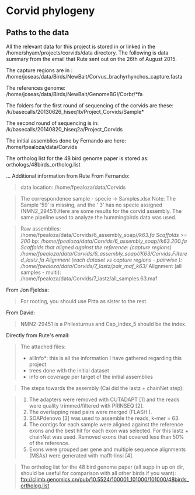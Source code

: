 # Corvid phylogeny

## Paths to the data
All the relevant data for this project is stored in or linked in the /home/shyam/projects/corvids/data directory.
The following is data summary from the email that Rute sent out on the 26th of August 2015.

The capture regions are in : 
/home/joseas/data/Birds/NewBait/Corvus_brachyrhynchos_capture.fasta

The references genome:
/home/joseas/data/Birds/NewBait/GenomeBGI/Corbr/*fa

The folders for the first round of sequencing of the corvids are these:
/k/basecalls/20130626_hiseq1b/Project_Corvids/Sample*

The second round of sequencing is in:
/k/basecalls/20140820_hiseq2a/Project_Corvids

The initial assemblies done by Fernando are here:
/home/fpealoza/data/Corvids

The ortholog list for the 48 bird genome paper is stored as: 
orthologs/48birds_ortholog.list

...
Additional information from Rute
From Fernando:
> data location: /home/fpealoza/data/Corvids

> The correspondence sample - specie -> Samples.xlsx
> Note: The Sample ’59’ is missing, and the ’ 3' has no specie assigned (NMN2_29451).Here are some results for the corvid assembly.
> The same pipeline used to analyze the hummingbirds data was used.

> Raw assemblies:  /home/fpealoza/data/Corvids/6_assembly_soap/*/*k63.fa
> Scaffolds >= 200 bp: /home/fpealoza/data/Corvids/6_assembly_soap/*/*k63.200.fa
> Scaffolds that aligned against the reference: (capture regions) /home/fpealoza/data/Corvids/6_assembly_soap/*/K63/Corvids.Filtered_lastz.fa
> Alignment (each dataset vs capture regions - pairwise ): /home/fpealoza/data/Corvids/7_lastz/pair_maf_k63/*
> Alignment (all samples - multi): /home/fpealoza/data/Corvids/7_lastz/all_samples.63.maf

From Jon Fjeldsa:
> For rooting, you should use Pitta as sister to the rest.

From David:
> NMN2-29451 is a Philesturnus and Cap_index_5 should be the index. 

Directly from Rute's email:
> The attached files:
> - allInfo*: this is all the information I have gathered regarding this project
> - trees done with the initial dataset
> - info on coverage per target of the initial assemblies

> The steps towards the assembly (Cai did the lastz + chainNet step):

> 1) The adapters were removed with CUTADAPT [1] and the reads were quality trimmed/filtered with PRINSEQ [2].
> 2) The overlapping read pairs were merged (FLASH ).
> 3) SOAPdenovo [3] was used to assemble the reads, k-mer = 63.
> 4) The contigs for each sample were aligned against the reference exons and the best hit for each exon was selected. For this lastz + chainNet was used. Removed exons that covered less than 50% of the reference.
> 5) Exons were grouped per gene and multiple sequence alignments (MSAs) were generated with mafft-linsi [4].

> The ortholog list for the 48 bird genome paper (all supp in up on dir, should be useful for comparison with all other birds if you want):
> ftp://climb.genomics.cn/pub/10.5524/100001_101000/101000/48birds_ortholog.list




